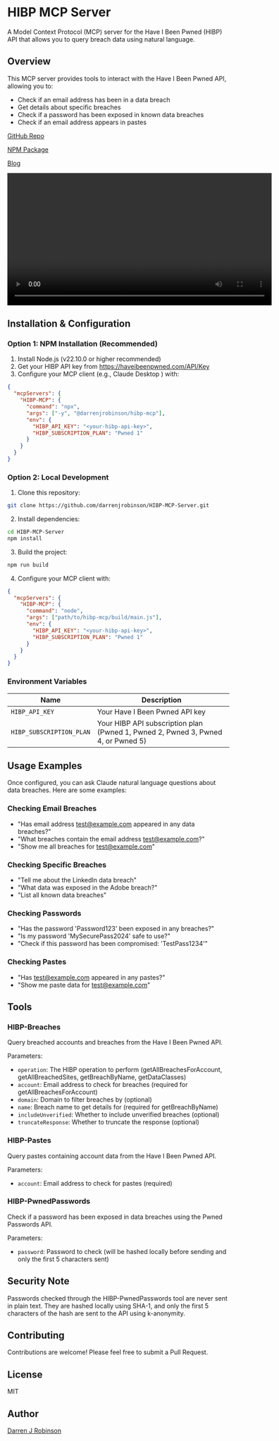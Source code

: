 # HIBP MCP Server

A Model Context Protocol (MCP) server for the Have I Been Pwned (HIBP) API that allows you to query breach data using natural language.

## Overview

This MCP server provides tools to interact with the Have I Been Pwned API, allowing you to:

- Check if an email address has been in a data breach
- Get details about specific breaches
- Check if a password has been exposed in known data breaches
- Check if an email address appears in pastes

[GitHub Repo](https://github.com/darrenjrobinson/HIBP-MCP-Server)

[NPM Package](https://www.npmjs.com/package/@darrenjrobinson/hibp-mcp)

[Blog](https://blog.darrenjrobinson.com)

<video width="600" controls>
  <source src="./demo/HIBP%20MCP%20Demo.mp4" type="video/mp4">
  Your browser does not support the video tag.
</video>

## Installation & Configuration

### Option 1: NPM Installation (Recommended)

1. Install Node.js (v22.10.0 or higher recommended)
2. Get your HIBP API key from https://haveibeenpwned.com/API/Key
3. Configure your MCP client (e.g., Claude Desktop ) with:

```json
{
  "mcpServers": {
    "HIBP-MCP": {
      "command": "npx",
      "args": ["-y", "@darrenjrobinson/hibp-mcp"],
      "env": {
        "HIBP_API_KEY": "<your-hibp-api-key>",
        "HIBP_SUBSCRIPTION_PLAN": "Pwned 1"
      }
    }
  }
}
```

### Option 2: Local Development

1. Clone this repository:
```bash
git clone https://github.com/darrenjrobinson/HIBP-MCP-Server.git
```
2. Install dependencies:
```bash
cd HIBP-MCP-Server
npm install
```
3. Build the project:
```bash
npm run build
```
4. Configure your MCP client with:
```json
{
  "mcpServers": {
    "HIBP-MCP": {
      "command": "node",
      "args": ["path/to/hibp-mcp/build/main.js"],
      "env": {
        "HIBP_API_KEY": "<your-hibp-api-key>",
        "HIBP_SUBSCRIPTION_PLAN": "Pwned 1"
      }
    }
  }
}
```

### Environment Variables

| Name | Description |
|------|-------------|
| `HIBP_API_KEY` | Your Have I Been Pwned API key |
| `HIBP_SUBSCRIPTION_PLAN` | Your HIBP API subscription plan (Pwned 1, Pwned 2, Pwned 3, Pwned 4, or Pwned 5) |

## Usage Examples

Once configured, you can ask Claude natural language questions about data breaches. Here are some examples:

### Checking Email Breaches
- "Has email address test@example.com appeared in any data breaches?"
- "What breaches contain the email address test@example.com?"
- "Show me all breaches for test@example.com"

### Checking Specific Breaches
- "Tell me about the LinkedIn data breach"
- "What data was exposed in the Adobe breach?"
- "List all known data breaches"

### Checking Passwords
- "Has the password 'Password123' been exposed in any breaches?"
- "Is my password 'MySecurePass2024' safe to use?"
- "Check if this password has been compromised: 'TestPass1234'"

### Checking Pastes
- "Has test@example.com appeared in any pastes?"
- "Show me paste data for test@example.com"

## Tools

### HIBP-Breaches

Query breached accounts and breaches from the Have I Been Pwned API.

Parameters:
- `operation`: The HIBP operation to perform (getAllBreachesForAccount, getAllBreachedSites, getBreachByName, getDataClasses)
- `account`: Email address to check for breaches (required for getAllBreachesForAccount)
- `domain`: Domain to filter breaches by (optional)
- `name`: Breach name to get details for (required for getBreachByName)
- `includeUnverified`: Whether to include unverified breaches (optional)
- `truncateResponse`: Whether to truncate the response (optional)

### HIBP-Pastes

Query pastes containing account data from the Have I Been Pwned API.

Parameters:
- `account`: Email address to check for pastes (required)

### HIBP-PwnedPasswords

Check if a password has been exposed in data breaches using the Pwned Passwords API.

Parameters:
- `password`: Password to check (will be hashed locally before sending and only the first 5 characters sent)

## Security Note

Passwords checked through the HIBP-PwnedPasswords tool are never sent in plain text. They are hashed locally using SHA-1, and only the first 5 characters of the hash are sent to the API using k-anonymity.

## Contributing

Contributions are welcome! Please feel free to submit a Pull Request.

## License

MIT

## Author

[Darren J Robinson](https://blog.darrenjrobinson.com)

